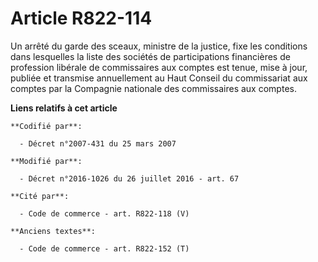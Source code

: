 # Article R822-114

Un arrêté du garde des sceaux, ministre de la justice, fixe les conditions dans lesquelles la liste des sociétés de
participations financières de profession libérale de commissaires aux comptes est tenue, mise à jour, publiée et transmise
annuellement au Haut Conseil du commissariat aux comptes par la Compagnie nationale des commissaires aux comptes.

**Liens relatifs à cet article**

	**Codifié par**:

	  - Décret n°2007-431 du 25 mars 2007

	**Modifié par**:

	  - Décret n°2016-1026 du 26 juillet 2016 - art. 67

	**Cité par**:

	  - Code de commerce - art. R822-118 (V)

	**Anciens textes**:

	  - Code de commerce - art. R822-152 (T)
